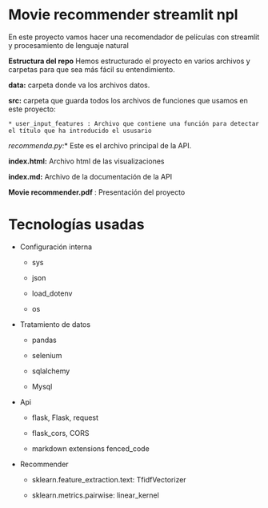 # Movie recommender streamlit npl


En este proyecto vamos hacer una recomendador de películas con streamlit y procesamiento de lenguaje natural

 **Estructura del repo**
  Hemos estructurado el proyecto en varios archivos y carpetas para que sea más fácil su entendimiento.

  

  **data:**  carpeta donde va los archivos datos.
  
  
  **src:** carpeta que guarda todos los archivos de funciones que usamos en este proyecto:
    
    * user_input_features : Archivo que contiene una función para detectar el título que ha introducido el ususario



*recommenda.py:** Este es el archivo principal de la API.

**index.html:** Archivo html de las visualizaciones

**index.md:** Archivo de la documentación de la API

**Movie recommender.pdf** : Presentación del proyecto


# Tecnologías usadas

* Configuración interna

    - sys

    - json

    - load_dotenv

    - os

* Tratamiento de datos

    - pandas

    - selenium

    - sqlalchemy

    - Mysql

* Api

    - flask, Flask, request

    - flask_cors, CORS

    - markdown extensions fenced_code

* Recommender

    - sklearn.feature_extraction.text:  TfidfVectorizer

    - sklearn.metrics.pairwise:  linear_kernel